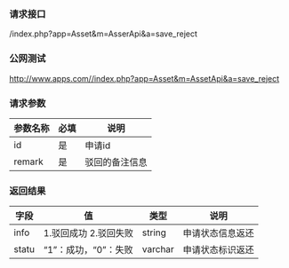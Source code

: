 ### **请求接口**
/index.php?app=Asset&m=AsserApi&a=save_reject



### **公网测试**
http://www.apps.com//index.php?app=Asset&m=AssetApi&a=save_reject

### **请求参数**

| 参数名称  |必填|     说明    |
|------|-----|------|
| id      | 是 |  申请id  |
| remark| 是 |  驳回的备注信息  |



### **返回结果**
|字段        |值          |类型    |说明        |
| ---------  |--------    |-------- |--------  |
|info|1.驳回成功 2.驳回失败    |string    |申请状态信息返还   |
|statu| “1”：成功，“0”：失败  |varchar  |申请状态标识返还      |